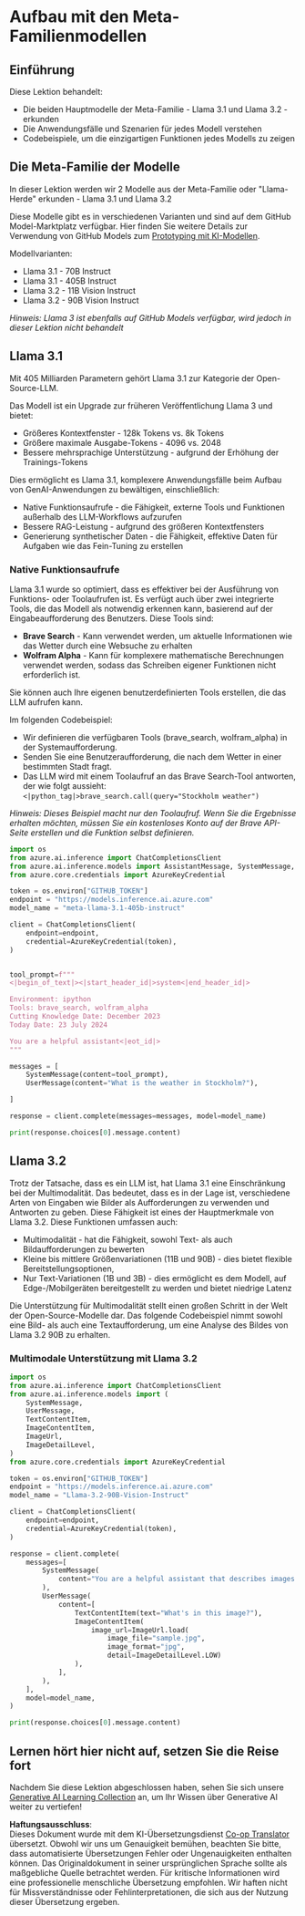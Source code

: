<!--
CO_OP_TRANSLATOR_METADATA:
{
  "original_hash": "4c2a0b0c738b649ef049fb99a23be661",
  "translation_date": "2025-05-20T11:05:26+00:00",
  "source_file": "21-meta/README.md",
  "language_code": "de"
}
-->
# Aufbau mit den Meta-Familienmodellen

## Einführung

Diese Lektion behandelt:

- Die beiden Hauptmodelle der Meta-Familie - Llama 3.1 und Llama 3.2 - erkunden
- Die Anwendungsfälle und Szenarien für jedes Modell verstehen
- Codebeispiele, um die einzigartigen Funktionen jedes Modells zu zeigen

## Die Meta-Familie der Modelle

In dieser Lektion werden wir 2 Modelle aus der Meta-Familie oder "Llama-Herde" erkunden - Llama 3.1 und Llama 3.2

Diese Modelle gibt es in verschiedenen Varianten und sind auf dem GitHub Model-Marktplatz verfügbar. Hier finden Sie weitere Details zur Verwendung von GitHub Models zum [Prototyping mit KI-Modellen](https://docs.github.com/en/github-models/prototyping-with-ai-models?WT.mc_id=academic-105485-koreyst).

Modellvarianten:
- Llama 3.1 - 70B Instruct
- Llama 3.1 - 405B Instruct
- Llama 3.2 - 11B Vision Instruct
- Llama 3.2 - 90B Vision Instruct

*Hinweis: Llama 3 ist ebenfalls auf GitHub Models verfügbar, wird jedoch in dieser Lektion nicht behandelt*

## Llama 3.1

Mit 405 Milliarden Parametern gehört Llama 3.1 zur Kategorie der Open-Source-LLM.

Das Modell ist ein Upgrade zur früheren Veröffentlichung Llama 3 und bietet:

- Größeres Kontextfenster - 128k Tokens vs. 8k Tokens
- Größere maximale Ausgabe-Tokens - 4096 vs. 2048
- Bessere mehrsprachige Unterstützung - aufgrund der Erhöhung der Trainings-Tokens

Dies ermöglicht es Llama 3.1, komplexere Anwendungsfälle beim Aufbau von GenAI-Anwendungen zu bewältigen, einschließlich:
- Native Funktionsaufrufe - die Fähigkeit, externe Tools und Funktionen außerhalb des LLM-Workflows aufzurufen
- Bessere RAG-Leistung - aufgrund des größeren Kontextfensters
- Generierung synthetischer Daten - die Fähigkeit, effektive Daten für Aufgaben wie das Fein-Tuning zu erstellen

### Native Funktionsaufrufe

Llama 3.1 wurde so optimiert, dass es effektiver bei der Ausführung von Funktions- oder Toolaufrufen ist. Es verfügt auch über zwei integrierte Tools, die das Modell als notwendig erkennen kann, basierend auf der Eingabeaufforderung des Benutzers. Diese Tools sind:

- **Brave Search** - Kann verwendet werden, um aktuelle Informationen wie das Wetter durch eine Websuche zu erhalten
- **Wolfram Alpha** - Kann für komplexere mathematische Berechnungen verwendet werden, sodass das Schreiben eigener Funktionen nicht erforderlich ist.

Sie können auch Ihre eigenen benutzerdefinierten Tools erstellen, die das LLM aufrufen kann.

Im folgenden Codebeispiel:

- Wir definieren die verfügbaren Tools (brave_search, wolfram_alpha) in der Systemaufforderung.
- Senden Sie eine Benutzeraufforderung, die nach dem Wetter in einer bestimmten Stadt fragt.
- Das LLM wird mit einem Toolaufruf an das Brave Search-Tool antworten, der wie folgt aussieht: `<|python_tag|>brave_search.call(query="Stockholm weather")`

*Hinweis: Dieses Beispiel macht nur den Toolaufruf. Wenn Sie die Ergebnisse erhalten möchten, müssen Sie ein kostenloses Konto auf der Brave API-Seite erstellen und die Funktion selbst definieren.*

```python 
import os
from azure.ai.inference import ChatCompletionsClient
from azure.ai.inference.models import AssistantMessage, SystemMessage, UserMessage
from azure.core.credentials import AzureKeyCredential

token = os.environ["GITHUB_TOKEN"]
endpoint = "https://models.inference.ai.azure.com"
model_name = "meta-llama-3.1-405b-instruct"

client = ChatCompletionsClient(
    endpoint=endpoint,
    credential=AzureKeyCredential(token),
)


tool_prompt=f"""
<|begin_of_text|><|start_header_id|>system<|end_header_id|>

Environment: ipython
Tools: brave_search, wolfram_alpha
Cutting Knowledge Date: December 2023
Today Date: 23 July 2024

You are a helpful assistant<|eot_id|>
"""

messages = [
    SystemMessage(content=tool_prompt),
    UserMessage(content="What is the weather in Stockholm?"),

]

response = client.complete(messages=messages, model=model_name)

print(response.choices[0].message.content)
```

## Llama 3.2

Trotz der Tatsache, dass es ein LLM ist, hat Llama 3.1 eine Einschränkung bei der Multimodalität. Das bedeutet, dass es in der Lage ist, verschiedene Arten von Eingaben wie Bilder als Aufforderungen zu verwenden und Antworten zu geben. Diese Fähigkeit ist eines der Hauptmerkmale von Llama 3.2. Diese Funktionen umfassen auch:

- Multimodalität - hat die Fähigkeit, sowohl Text- als auch Bildaufforderungen zu bewerten
- Kleine bis mittlere Größenvariationen (11B und 90B) - dies bietet flexible Bereitstellungsoptionen,
- Nur Text-Variationen (1B und 3B) - dies ermöglicht es dem Modell, auf Edge-/Mobilgeräten bereitgestellt zu werden und bietet niedrige Latenz

Die Unterstützung für Multimodalität stellt einen großen Schritt in der Welt der Open-Source-Modelle dar. Das folgende Codebeispiel nimmt sowohl eine Bild- als auch eine Textaufforderung, um eine Analyse des Bildes von Llama 3.2 90B zu erhalten.

### Multimodale Unterstützung mit Llama 3.2

```python 
import os
from azure.ai.inference import ChatCompletionsClient
from azure.ai.inference.models import (
    SystemMessage,
    UserMessage,
    TextContentItem,
    ImageContentItem,
    ImageUrl,
    ImageDetailLevel,
)
from azure.core.credentials import AzureKeyCredential

token = os.environ["GITHUB_TOKEN"]
endpoint = "https://models.inference.ai.azure.com"
model_name = "Llama-3.2-90B-Vision-Instruct"

client = ChatCompletionsClient(
    endpoint=endpoint,
    credential=AzureKeyCredential(token),
)

response = client.complete(
    messages=[
        SystemMessage(
            content="You are a helpful assistant that describes images in details."
        ),
        UserMessage(
            content=[
                TextContentItem(text="What's in this image?"),
                ImageContentItem(
                    image_url=ImageUrl.load(
                        image_file="sample.jpg",
                        image_format="jpg",
                        detail=ImageDetailLevel.LOW)
                ),
            ],
        ),
    ],
    model=model_name,
)

print(response.choices[0].message.content)
```

## Lernen hört hier nicht auf, setzen Sie die Reise fort

Nachdem Sie diese Lektion abgeschlossen haben, sehen Sie sich unsere [Generative AI Learning Collection](https://aka.ms/genai-collection?WT.mc_id=academic-105485-koreyst) an, um Ihr Wissen über Generative AI weiter zu vertiefen!

**Haftungsausschluss**:  
Dieses Dokument wurde mit dem KI-Übersetzungsdienst [Co-op Translator](https://github.com/Azure/co-op-translator) übersetzt. Obwohl wir uns um Genauigkeit bemühen, beachten Sie bitte, dass automatisierte Übersetzungen Fehler oder Ungenauigkeiten enthalten können. Das Originaldokument in seiner ursprünglichen Sprache sollte als maßgebliche Quelle betrachtet werden. Für kritische Informationen wird eine professionelle menschliche Übersetzung empfohlen. Wir haften nicht für Missverständnisse oder Fehlinterpretationen, die sich aus der Nutzung dieser Übersetzung ergeben.